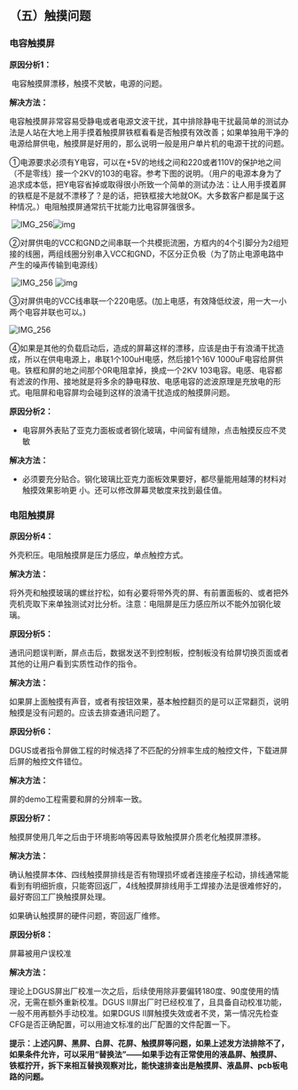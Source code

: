## （五）触摸问题

### **电容触摸屏**

**原因分析1：**

​     电容触摸屏漂移，触摸不灵敏，电源的问题。

**解决方法：**

电容触摸屏非常容易受静电或者电源文波干扰，其中排除静电干扰最简单的测试办法是人站在大地上用手摸着触摸屏铁框看看是否触摸有效改善；如果单独用干净的电源给屏供电，触摸屏是好用的，那么说明一般是用户单片机的电源干扰的问题。

①电源要求必须有Y电容，可以在+5V的地线之间和220或者110V的保护地之间（不是零线）接一个2KV的103的电容。参考下图的说明。（用户的电源本身为了追求成本低，把Y电容省掉或取得很小所致一个简单的测试办法：让人用手摸着屏的铁框是不是就不漂移了？是的话，把铁框接大地就OK。大多数客户都是属于这种情况。）电阻触摸屏通常抗干扰能力比电容屏强很多。

​							![IMG_256](/www/be_happy/dnmp/www/book/images/clip_image002.gif)![img](/www/be_happy/dnmp/www/book/images/clip_image002-6515784.gif)

②对屏供电的VCC和GND之间串联一个共模扼流圈，方框内的4个引脚分为2组短接的线圈，两组线圈分别串入VCC和GND，不区分正负极（为了防止电源电路中产生的噪声传输到电源线）	

​								![IMG_256](/www/be_happy/dnmp/www/book/images/clip_image002-6515798.gif) ![img](/www/be_happy/dnmp/www/book/images/clip_image002-6515812.gif)

③对屏供电的VCC线串联一个220电感。(加上电感，有效降低纹波，用一大一小两个电容并联也可以。)

![IMG_256](/www/be_happy/dnmp/www/book/images/clip_image002-6515831.gif)

④如果是其他的负载启动后，造成的屏幕这样的漂移，应该是由于有浪涌干扰造成，所以在供电电源上，串联1个100uH电感，然后接1个16V  1000uF电容给屏供电。铁框和屏的地之间那个0R电阻拿掉，换成一个2KV 103电容。电感、电容都有滤波的作用、接地就是将多余的静电释放、电感电容的滤波原理是充放电的形式。电阻屏和电容屏均会碰到这样的浪涌干扰造成的触摸屏问题。

 



**原因分析2：**

- 电容屏外表贴了亚克力面板或者钢化玻璃，中间留有缝隙，点击触摸反应不灵敏

**解决方法：**

- 必须要充分贴合。钢化玻璃比亚克力面板效果要好，都尽量能用越薄的材料对触摸效果影响更               小。还可以修改屏幕灵敏度来找到最佳值。

 

 

### **电阻触摸屏**

**原因分析4：**

外壳积压。电阻触摸屏是压力感应，单点触控方式。

**解决方法：**

将外壳和触摸玻璃的螺丝拧松，如有必要将带外壳的屏、有前置面板的、或者把外壳机壳取下来单独测试对比分析。注意：电阻屏是压力感应所以不能外加钢化玻璃。

 

**原因分析5：**

通讯问题误判断，屏点击后，数据发送不到控制板，控制板没有给屏切换页面或者其他的让用户看到实质性动作的指令。

**解决方法：**

如果屏上面触摸有声音，或者有按钮效果，基本触控翻页的是可以正常翻页，说明触摸是没有问题的。应该去排查通讯问题了。

 

**原因分析6：**

DGUS或者指令屏做工程的时候选择了不匹配的分辨率生成的触控文件，下载进屏后屏的触控文件错位。

**解决方法：**

屏的demo工程需要和屏的分辨率一致。

 

**原因分析7：**

触摸屏使用几年之后由于环境影响等因素导致触摸屏介质老化触摸屏漂移。

**解决方法：**

确认触摸屏本体、四线触摸屏排线是否有物理损坏或者连接座子松动，排线通常能看到有明细折痕，只能寄回返厂，4线触摸屏排线用手工焊接办法是很难修好的，最好寄回工厂换触摸屏处理。

如果确认触摸屏的硬件问题，寄回返厂维修。

 

**原因分析8：**

屏幕被用户误校准

**解决方法：**

理论上DGUS屏出厂校准一次之后，后续使用除非要偏转180度、90度使用的情况，无需在额外重新校准。DGUS II屏出厂时已经校准了，且具备自动校准功能，一般不用再额外手动校准。如果DGUS II屏触摸失效或者不灵，第一情况先检查CFG是否正确配置，可以用迪文标准的出厂配置的文件配置一下。

 

 

**提示：上述闪屏、黑屏、白屏、花屏、触摸屏等问题，如果上述发方法排除不了，如果条件允许，可以采用“替换法”——如果手边有正常使用的液晶屏、触摸屏、铁框拧开，拆下来相互替换观察对比，能快速排查出是触摸屏、液晶屏、pcb板电路的问题。**